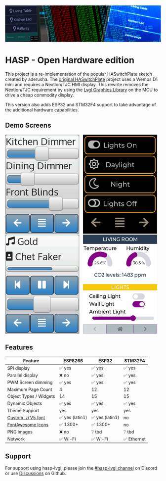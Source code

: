 ![Header](assets/images/hasp/header.png)
<h1>HASP - Open Hardware edition</h1>

This project is a re-implementation of the popular HASwitchPlate sketch created by aderusha.
The [original HASwitchPlate][1] project uses a Wemos D1 mini and requires a Nextion/TJC HMI display.
This rewrite removes the Nextion/TJC requirement by using the [Lvgl Graphics Library][2] on the MCU to drive a cheap commodity display.

This version also adds ESP32 and STM32F4 support to take advantage of the additional hardware capabilities.

## Demo Screens

![Screenshot](assets/images/screenshots/home-sliders.png) &nbsp; ![Screenshot](assets/images/screenshots//esample1-page0.png) &nbsp; ![Screenshot](assets/images/screenshots/home-mediaplayer.png) &nbsp; ![Screenshot](assets/images/screenshots/lanbon.png) &nbsp;

## Features

| Feature                 | ESP8266 | ESP32   | STM32F4
|-------------------------|---------|---------|----------
| SPI display             | :white_check_mark: yes | :white_check_mark: yes | :white_check_mark: yes
| Parallel display        | :x: no | :white_check_mark: yes | :white_check_mark: yes
| PWM Screen dimming      | :white_check_mark: yes | :white_check_mark: yes | :white_check_mark: yes
| Maximum Page Count      | 4       | 12 | 12
| Object Types / Widgets  | 14      | 15 | 15
| Dynamic Objects         | :white_check_mark: yes | :white_check_mark: yes | :white_check_mark: yes
| Theme Support           | yes     | yes     | yes
| [Custom .zi V5 font][4] | :white_check_mark: yes (latin1) | :white_check_mark: yes (latin1) | no
| [FontAwesome Icons][5]  | :white_check_mark: 1300+ | :white_check_mark: 1300+ | no
| PNG images              | :x: no | :grey_question: tbd | :grey_question: tbd 
| Network                 | :white_check_mark: Wi-Fi | :white_check_mark: Wi-Fi | :white_check_mark: Ethernet

## Support

For support using hasp-lvgl, please join the [#hasp-lvgl channel][6] on Discord
or use [Discussions][3] on Github.



[1]: https://github.com/aderusha/HASwitchPlate
[2]: https://github.com/lvgl/lvgl
[3]: https://github.com/fvanroie/hasp-lvgl/discussions
[4]: https://github.com/fvanroie/HMI-Font-Pack/releases
[5]: https://fontawesome.com/cheatsheet/
[6]: https://discord.gg/VCWyuhF

